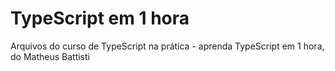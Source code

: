 # TypeScript em 1 hora

Arquivos do curso de TypeScript na prática - aprenda TypeScript em 1 hora, do Matheus Battisti